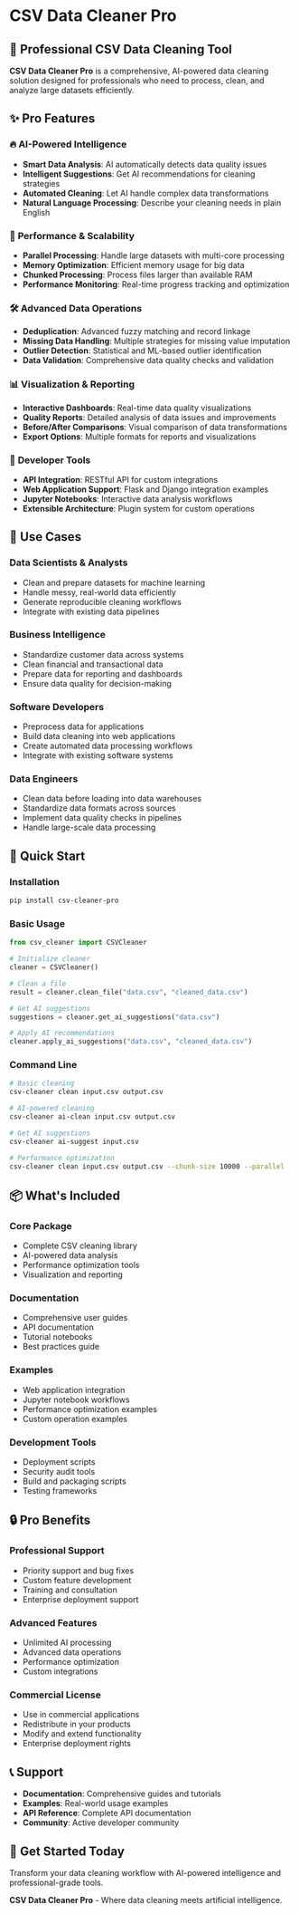 # CSV Data Cleaner Pro

## 🚀 Professional CSV Data Cleaning Tool

**CSV Data Cleaner Pro** is a comprehensive, AI-powered data cleaning solution designed for professionals who need to process, clean, and analyze large datasets efficiently.

## ✨ Pro Features

### 🔥 **AI-Powered Intelligence**
- **Smart Data Analysis**: AI automatically detects data quality issues
- **Intelligent Suggestions**: Get AI recommendations for cleaning strategies
- **Automated Cleaning**: Let AI handle complex data transformations
- **Natural Language Processing**: Describe your cleaning needs in plain English

### 🚀 **Performance & Scalability**
- **Parallel Processing**: Handle large datasets with multi-core processing
- **Memory Optimization**: Efficient memory usage for big data
- **Chunked Processing**: Process files larger than available RAM
- **Performance Monitoring**: Real-time progress tracking and optimization

### 🛠️ **Advanced Data Operations**
- **Deduplication**: Advanced fuzzy matching and record linkage
- **Missing Data Handling**: Multiple strategies for missing value imputation
- **Outlier Detection**: Statistical and ML-based outlier identification
- **Data Validation**: Comprehensive data quality checks and validation

### 📊 **Visualization & Reporting**
- **Interactive Dashboards**: Real-time data quality visualizations
- **Quality Reports**: Detailed analysis of data issues and improvements
- **Before/After Comparisons**: Visual comparison of data transformations
- **Export Options**: Multiple formats for reports and visualizations

### 🔧 **Developer Tools**
- **API Integration**: RESTful API for custom integrations
- **Web Application Support**: Flask and Django integration examples
- **Jupyter Notebooks**: Interactive data analysis workflows
- **Extensible Architecture**: Plugin system for custom operations

## 🎯 **Use Cases**

### **Data Scientists & Analysts**
- Clean and prepare datasets for machine learning
- Handle messy, real-world data efficiently
- Generate reproducible cleaning workflows
- Integrate with existing data pipelines

### **Business Intelligence**
- Standardize customer data across systems
- Clean financial and transactional data
- Prepare data for reporting and dashboards
- Ensure data quality for decision-making

### **Software Developers**
- Preprocess data for applications
- Build data cleaning into web applications
- Create automated data processing workflows
- Integrate with existing software systems

### **Data Engineers**
- Clean data before loading into data warehouses
- Standardize data formats across sources
- Implement data quality checks in pipelines
- Handle large-scale data processing

## 🚀 **Quick Start**

### **Installation**
```bash
pip install csv-cleaner-pro
```

### **Basic Usage**
```python
from csv_cleaner import CSVCleaner

# Initialize cleaner
cleaner = CSVCleaner()

# Clean a file
result = cleaner.clean_file("data.csv", "cleaned_data.csv")

# Get AI suggestions
suggestions = cleaner.get_ai_suggestions("data.csv")

# Apply AI recommendations
cleaner.apply_ai_suggestions("data.csv", "cleaned_data.csv")
```

### **Command Line**
```bash
# Basic cleaning
csv-cleaner clean input.csv output.csv

# AI-powered cleaning
csv-cleaner ai-clean input.csv output.csv

# Get AI suggestions
csv-cleaner ai-suggest input.csv

# Performance optimization
csv-cleaner clean input.csv output.csv --chunk-size 10000 --parallel
```

## 📦 **What's Included**

### **Core Package**
- Complete CSV cleaning library
- AI-powered data analysis
- Performance optimization tools
- Visualization and reporting

### **Documentation**
- Comprehensive user guides
- API documentation
- Tutorial notebooks
- Best practices guide

### **Examples**
- Web application integration
- Jupyter notebook workflows
- Performance optimization examples
- Custom operation examples

### **Development Tools**
- Deployment scripts
- Security audit tools
- Build and packaging scripts
- Testing frameworks

## 🔒 **Pro Benefits**

### **Professional Support**
- Priority support and bug fixes
- Custom feature development
- Training and consultation
- Enterprise deployment support

### **Advanced Features**
- Unlimited AI processing
- Advanced data operations
- Performance optimization
- Custom integrations

### **Commercial License**
- Use in commercial applications
- Redistribute in your products
- Modify and extend functionality
- Enterprise deployment rights

## 📞 **Support**

- **Documentation**: Comprehensive guides and tutorials
- **Examples**: Real-world usage examples
- **API Reference**: Complete API documentation
- **Community**: Active developer community

## 🎉 **Get Started Today**

Transform your data cleaning workflow with AI-powered intelligence and professional-grade tools.

**CSV Data Cleaner Pro** - Where data cleaning meets artificial intelligence.
